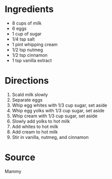 # Ingredients

- 8 cups of milk
- 6 eggs
- 1 cup of sugar
- 1/4 tsp salt
- 1 pint whipping cream
- 1/2 tsp nutmeg
- 1/2 tsp cinnamon
- 1 tsp vanilla extract

# Directions

1. Scald milk slowly
1. Separate eggs
1. Whip egg whites with 1/3 cup sugar, set aside
1. Whip egg yolks with 1/3 cup sugar, set aside
1. Whip cream with 1/3 cup sugar, set aside
1. Slowly add yolks to hot milk
1. Add whites to hot milk
1. Add cream to hot milk
1. Stir in vanilla, nutmeg, and cinnamon

# Source
Mammy
